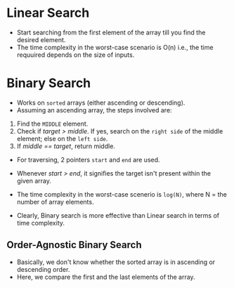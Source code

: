 # **Linear Search**
- Start searching from the first element of the array till you find the desired element.
- The time complexity in the worst-case scenario is O(n) i.e., the time requuired depends on the size of inputs.

# **Binary Search**
- Works on `sorted` arrays (either ascending or descending).
- Assuming an ascending array, the steps involved are:
 1. Find the `MIDDLE` element. 
 2. Check if *target > middle*. If yes, search on the `right side` of the middle element; else on the `left side`.
 3. If *middle == target*, return middle.

- For traversing, 2 pointers `start` and `end` are used. 
- Whenever *start > end*, it signifies the target isn't present within the given array.

- The time complexity in the worst-case scenerio is `log(N)`, where N = the number of array elements.
- Clearly, Binary search is more effective than Linear search in terms of time complexity.

## **Order-Agnostic Binary Search**
- Basically, we don't know whether the sorted array is in ascending or descending order.
- Here, we compare the first and the last elements of the array. 